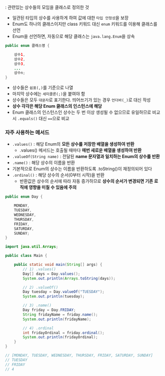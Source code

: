 : 관련있는 상수들의 모임을 클래스로 정의한 것
- 일관된 타입의 상수를 사용하게 하여 값에 대한 `타입 안정성`을 보장
- Enum도 하나의 클래스이지만 class 키워드 대신 `enum` 키워드를 이용해 클래스를 선언
- Enum을 선언하면, 자동으로 해당 클래스는 `java.lang.Enum`을 상속

```Java
public enum 클래스명 {

    상수1,
    상수2,
    상수3,
    ...
    상수n;
}
```

- 상수들은 `쉼표(,)`를 기준으로 나열
- 마지막 상수에는 `세미콜론(;)`을 붙여야 함
- 상수들은 모두 `대문자`로 표기한다. 띄어쓰기가 있는 경우 `언더바(_)`로 대신 작성
- **상수 각각은 해당 Enum 클래스의 인스턴스에 해당**
- Enum 클래스의 인스턴스인 상수는 두 번 이상 생성될 수 없으므로 유일하므로 비교 시 `.equals()` 대신 `==`으로 비교



### 자주 사용하는 메서드

-  `.values()` : 해당 Enum의 **모든 상수를 저장한 배열을 생성하여 반환**
	- .values() 메서드는 호출될 때마다 **매번 새로운 배열을 생성하여 반환**
- `.valueOf(String name)` : 전달된 **name 문자열과 일치하는 Enum의 상수를 반환**
-  `.name()` : 해당 상수의 이름을 반환
- 기본적으로 Enum의 상수는 이름을 반환하도록 .toString()이 재정의되어 있다
-  `.ordinal()` : 해당 상수의 순서(0부터 시작)을 반환
	- 반환값은 상수의 순서에 따라 자동 증가하므로 **상수의 순서가 변경되면 기존 로직에 영향을 미칠 수 있음에 주의**


```Java
public enum Day {

    MONDAY,
    TUESDAY,
    WEDNESDAY,
    THURSDAY,
    FRIDAY,
    SATURDAY,
    SUNDAY;
}
```

```Java
import java.util.Arrays;

public class Main {

    public static void main(String[] args) {
        // 1) .values()
        Day[] days = Day.values();
        System.out.println(Arrays.toString(days));

        // 2) .valueOf()
        Day tuesday = Day.valueOf("TUESDAY");
        System.out.println(tuesday);

        // 3) .name()
        Day friday = Day.FRIDAY;
        String fridayName = friday.name();
        System.out.println(fridayName);

        // 4) .ordinal
        int fridayOrdinal = friday.ordinal();
        System.out.println(fridayOrdinal);
    }
}

// [MONDAY, TUESDAY, WEDNESDAY, THURSDAY, FRIDAY, SATURDAY, SUNDAY]
// TUESDAY
// FRIDAY
// 4
```

